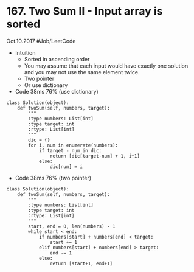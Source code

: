 # 167. Two Sum II - Input array is sorted
Oct.10.2017
#Job/LeetCode
- Intuition
	- Sorted in ascending order
	- You may assume that each input would have exactly one solution and you may not use the same element twice.
	- Two pointer
	- Or use dictionary
- Code 38ms 76% (use dictionary)
```
class Solution(object):
    def twoSum(self, numbers, target):
        """
        :type numbers: List[int]
        :type target: int
        :rtype: List[int]
        """
        dic = {}
        for i, num in enumerate(numbers):
            if target - num in dic:
                return [dic[target-num] + 1, i+1]
            else:
                dic[num] = i
```
- Code 38ms 76% (two pointer)
```
class Solution(object):
    def twoSum(self, numbers, target):
        """
        :type numbers: List[int]
        :type target: int
        :rtype: List[int]
        """
        start, end = 0, len(numbers) - 1
        while start < end:
            if numbers[start] + numbers[end] < target:
                start += 1
            elif numbers[start] + numbers[end] > target:
                end -= 1
            else:
                return [start+1, end+1]
```